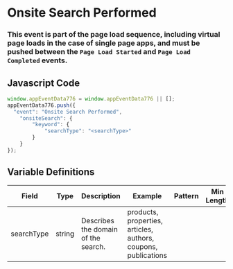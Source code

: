 # Onsite Search Performed

### This event is part of the page load sequence, including virtual page loads in the case of single page apps, and must be pushed between the `Page Load Started` and `Page Load Completed` events.

## Javascript Code
```js
window.appEventData776 = window.appEventData776 || [];
appEventData776.push({
  "event": "Onsite Search Performed",
    "onsiteSearch": {
        "keyword": {
            "searchType": "<searchType>"
        }
    }
});
```

## Variable Definitions

|Field|Type|Description|Example|Pattern|Min Length|Max Length|Minimum|Maximum|Multiple Of|
| --- | --- | --- | --- | --- | --- | --- | --- | --- | --- |
|searchType|string|Describes the domain of the search. |products, properties, articles, authors, coupons, publications|||||||
